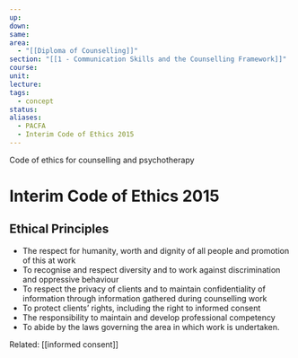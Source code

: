 ```yaml
---
up: 
down: 
same: 
area:
  - "[[Diploma of Counselling]]"
section: "[[1 - Communication Skills and the Counselling Framework]]"
course: 
unit: 
lecture: 
tags:
  - concept
status: 
aliases:
  - PACFA
  - Interim Code of Ethics 2015
---
```

Code of ethics for counselling and psychotherapy

# Interim Code of Ethics 2015
## Ethical Principles
- The respect for humanity, worth and dignity of all people and promotion of this at work
- To recognise and respect diversity and to work against discrimination and oppressive behaviour
- To respect the privacy of clients and to maintain confidentiality of information through information gathered during counselling work
- To protect clients’ rights, including the right to informed consent
- The responsibility to maintain and develop professional competency
- To abide by the laws governing the area in which work is undertaken.

Related: [[informed consent]]